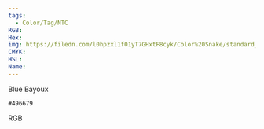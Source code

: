 ```yaml
---
tags:
  - Color/Tag/NTC
RGB:
Hex:
img: https://filedn.com/l0hpzxl1f01yT7GHxtF8cyk/Color%20Snake/standard_csv_to_svg/496679.svg
CMYK:
HSL:
Name:
---
```

Blue Bayoux
```palette
#496679
```
RGB
